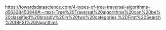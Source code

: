 https://towardsdatascience.com/4-types-of-tree-traversal-algorithms-d56328450846#:~:text=Tree%20Traversal%20algorithms%20can%20be%20classified%20broadly%20in%20two%20categories,%2DFirst%20Search%20(BFS)%20Algorithms


